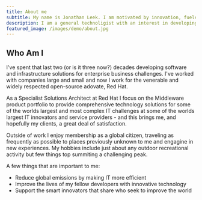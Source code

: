 ```yaml
---
title: About me
subtitle: My name is Jonathan Leek. I am motivated by innovation, fueled by information and I pocess an endless appetite for knowledge. 
description: I am a general technoligist with an interest in developing solutions.
featured_image: /images/demo/about.jpg
---
```


## Who Am I
I've spent that last two (or is it three now?) decades developing software and infrastructure solutions for enterprise business challenges. I've worked with companies large and small and now I work for the venerable and widely respected open-source adovate, Red Hat.

As a Specialist Solutions Architect at Red Hat I focus on the Middleware product portfolio to provide comprehensive technology solutions for some of the worlds largest and most complex IT challenges at some of the worlds largest IT innovators and service providers - and this brings me, and hopefully my clients, a great deal of satisfaction.

Outside of work I enjoy membership as a global citizen, traveling as frequently as possible to places previously unknown to me and engagine in new experiences. My hobbies include just about any outdoor recreational activity but few things top summiting a challenging peak.

A few things that are important to me:

* Reduce global emissions by making IT more efficient
* Improve the lives of my fellow developers with innovative technology
* Support the smart innovators that share who seek to improve the world